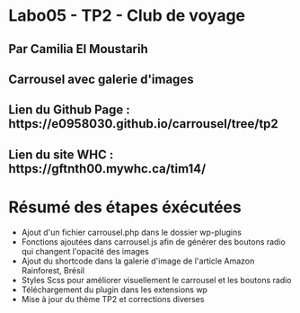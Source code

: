 # Labo05 - TP2 - Club de voyage
## Par Camilia El Moustarih
## Carrousel avec galerie d'images

<h2>Lien du Github Page : https://e0958030.github.io/carrousel/tree/tp2</h2>

<h2>Lien du site WHC :  https://gftnth00.mywhc.ca/tim14/</h2>

# Résumé des étapes éxécutées
- Ajout d'un fichier carrousel.php dans le dossier wp-plugins
- Fonctions ajoutées dans carrousel.js afin de générer des boutons radio qui changent l'opacité des images 
- Ajout du shortcode dans la galerie d'image de l'article Amazon Rainforest, Brésil
- Styles Scss pour améliorer visuellement le carrousel et les boutons radio
- Téléchargement du plugin dans les extensions wp
- Mise à jour du thème TP2 et corrections diverses



